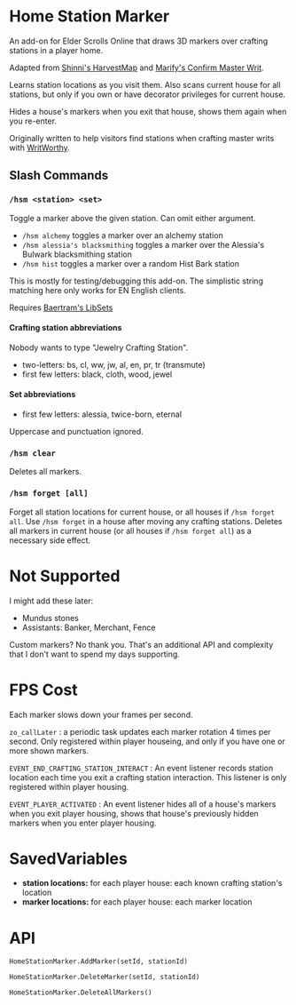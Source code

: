 # Home Station Marker

An add-on for Elder Scrolls Online that draws 3D markers over crafting stations in a player home.

Adapted from [Shinni's HarvestMap](https://www.esoui.com/downloads/info57-HarvestMap.html) and [Marify's Confirm Master Writ](https://www.esoui.com/downloads/info57-HarvestMap.html).

Learns station locations as you visit them. Also scans current house for all stations, but only if you own or have decorator privileges for current house.

Hides a house's markers when you exit that house, shows them again when you re-enter.

Originally written to help visitors find stations when crafting master writs with [WritWorthy](https://www.esoui.com/downloads/info1605-WritWorthy.html).

## Slash Commands

### `/hsm <station> <set>`
Toggle a marker above the given station. Can omit either argument.

- `/hsm alchemy` toggles a marker over an alchemy station
- `/hsm alessia's blacksmithing` toggles a marker over the Alessia's Bulwark blacksmithing station
- `/hsm hist` toggles a marker over a random Hist Bark station

This is mostly for testing/debugging this add-on. The simplistic string matching here only works for EN English clients.

Requires [Baertram's LibSets](https://www.esoui.com/downloads/info2241-LibSets.html)

#### Crafting station abbreviations

Nobody wants to type "Jewelry Crafting Station".

- two-letters: bs, cl, ww, jw, al, en, pr, tr (transmute)
- first few letters: black, cloth, wood, jewel

#### Set abbreviations

- first few letters: alessia, twice-born, eternal

Uppercase and punctuation ignored.

### `/hsm clear`

Deletes all markers.

### `/hsm forget [all]`

Forget all station locations for current house, or all houses if `/hsm forget all`. Use `/hsm forget` in a house after moving any crafting stations. Deletes all markers in current house (or all houses if `/hsm forget all`) as a necessary side effect.

# Not Supported

I might add these later:
- Mundus stones
- Assistants: Banker, Merchant, Fence

Custom markers? No thank you. That's an additional API and complexity that I don't want to spend my days supporting.


# FPS Cost

Each marker slows down your frames per second.

`zo_callLater` : a periodic task updates each marker rotation 4 times per second. Only registered within player houseing, and only if you have one or more shown markers.

`EVENT_END_CRAFTING_STATION_INTERACT` : An event listener records station location each time you exit a crafting station interaction. This listener is only registered within player housing.

`EVENT_PLAYER_ACTIVATED` : An event listener hides all of a house's markers when you exit player housing, shows that house's previously hidden markers when you enter player housing.

# SavedVariables

- **station locations:** for each player house: each known crafting station's location
- **marker locations:** for each player house: each marker location

# API

```
HomeStationMarker.AddMarker(setId, stationId)

HomeStationMarker.DeleteMarker(setId, stationId)

HomeStationMarker.DeleteAllMarkers()

```
